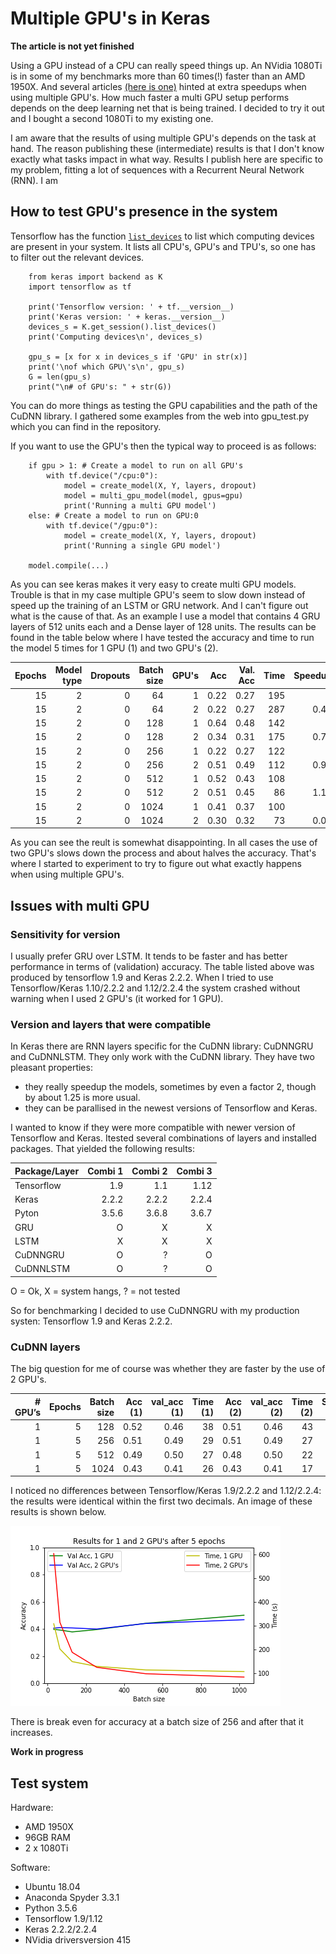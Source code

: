 # Multiple GPU's in Keras

**The article is not yet finished**

Using a GPU instead of a CPU can really speed things up. An NVidia 1080Ti is in some of my benchmarks more than 60 times(!) faster than an AMD 1950X. And several articles [(here is one)](https://medium.com/@iliakarmanov/multi-gpu-rosetta-stone-d4fa96162986) hinted at extra speedups when using multiple GPU's. How much faster a multi GPU setup performs depends on the deep learning net that is being trained. I decided to try it out and I bought a second 1080Ti to my existing one. 

I am aware that the results of using multiple GPU's depends on the task at hand. The reason publishing these (intermediate) results is that I don't know exactly what tasks impact in what way. Results I publish here are specific to my problem, fitting a lot of sequences with a Recurrent Neural Network (RNN). I am 

## How to test GPU's presence in the system
Tensorflow has the function [`list_devices`](https://www.tensorflow.org/api_docs/python/tf/Session) to list which computing devices are present in your system. It lists all CPU's, GPU's and TPU's, so one has to filter out the relevant devices. 
```
    from keras import backend as K
    import tensorflow as tf

    print('Tensorflow version: ' + tf.__version__)
    print('Keras version: ' + keras.__version__)
    devices_s = K.get_session().list_devices()
    print('Computing devices\n', devices_s)

    gpu_s = [x for x in devices_s if 'GPU' in str(x)]
    print('\nof which GPU\'s\n', gpu_s)
    G = len(gpu_s)
    print("\n# of GPU's: " + str(G))
```
You can do more things as testing the GPU capabilities and the path of the CuDNN library. I gathered some examples from the web into gpu_test.py which you can find in the repository.

If you want to use the GPU's then the typical way to proceed is as follows:

```
    if gpu > 1: # Create a model to run on all GPU's
        with tf.device("/cpu:0"):
            model = create_model(X, Y, layers, dropout)
            model = multi_gpu_model(model, gpus=gpu)
            print('Running a multi GPU model')
    else: # Create a model to run on GPU:0
        with tf.device("/gpu:0"):
            model = create_model(X, Y, layers, dropout)
            print('Running a single GPU model')

    model.compile(...)
```
As you can see keras makes it very easy to create multi GPU models. Trouble is that in my case multiple GPU's seem to slow down instead of speed up the training of an LSTM or GRU network. And I can't figure out what is the cause of that. As an example I use a model that contains 4 GRU layers of 512 units each and a Dense layer of 128 units. The results can be found in the table below where I have tested the accuracy and time to run the model 5 times for 1 GPU (1) and two GPU's (2).


|Epochs|Model type|Dropouts|Batch size|GPU's|Acc|Val. Acc|Time|Speedup|
|---:|---:|---:|---:|---:|---:|---:|---:|---:|
|15|2|0|64|1|0.22|0.27|195||
|15|2|0|64|2|0.22|0.27|287|0.49|
|15|2|0|128|1|0.64|0.48|142||
|15|2|0|128|2|0.34|0.31|175|0.70|
|15|2|0|256|1|0.22|0.27|122||
|15|2|0|256|2|0.51|0.49|112|0.96|
|15|2|0|512|1|0.52|0.43|108||
|15|2|0|512|2|0.51|0.45|86|1.16|
|15|2|0|1024|1|0.41|0.37|100||
|15|2|0|1024|2|0.30|0.32|73|0.00|

As you can see the reult is somewhat disappointing. In all cases the use of two GPU's slows down the process and about halves the accuracy. That's where I started to experiment to try to figure out what exactly happens when using multiple GPU's.

## Issues with multi GPU

### Sensitivity for version
I usually prefer GRU over LSTM. It tends to be faster and has better performance in terms of (validation) accuracy. The table listed above was produced by tensorflow 1.9 and Keras 2.2.2. When I tried to use Tensorflow/Keras 1.10/2.2.2 and 1.12/2.2.4 the system crashed without warning when I used 2 GPU's (it worked for 1 GPU). 

### Version and layers that were compatible
In Keras there are RNN layers specific for the CuDNN library: CuDNNGRU and CuDNNLSTM. They only work with the CuDNN library. They have two pleasant properties:
- they really speedup the models, sometimes by even a factor 2, though by about 1.25 is more usual.
- they can be parallised in the newest versions of Tensorflow and Keras.

I wanted to know if they were more compatible with newer version of Tensorflow and Keras. Itested several combinations of layers and installed packages. That yielded the following results:

|Package/Layer|Combi 1|Combi 2|Combi 3
|---|---:|---:|---:|
|Tensorflow|1.9|1.1|1.12
|Keras|2.2.2|2.2.2|2.2.4
|Pyton|3.5.6|3.6.8|3.6.7
|GRU|O|X|X
|LSTM|X|X|X
|CuDNNGRU|O|?|O
|CuDNNLSTM|O|?|O

O = Ok, X = system hangs, ? = not tested

So for benchmarking I decided to use CuDNNGRU with my production systen: Tensorflow 1.9 and Keras 2.2.2.

### CuDNN layers

The big question for me of course was whether they are faster by the use of 2 GPU's.

|# GPU’s|Epochs|Batch size|Acc (1)|val_acc (1)|Time (1)|Acc (2)|val_acc (2)|Time (2)|Speed up
|---:|---:|---:|---:|---:|---:|---:|---:|---:|---:
|1|5|128|0.52|0.46|38|0.51|0.46|43|0.88
|1|5|256|0.51|0.49|29|0.51|0.49|27|1.07
|1|5|512|0.49|0.50|27|0.48|0.50|22|1.23
|1|5|1024|0.43|0.41|26|0.43|0.41|17|1.53

I noticed no differences between Tensorflow/Keras 1.9/2.2.2 and 1.12/2.2.4: the results were identical within the first two decimals. An image of these results is shown below.

![Accuracy and time for 1 and 2 CPU's plotted against batch size](https://raw.githubusercontent.com/RnoldR/multi_gpu/master/results.png)

There is break even for accuracy at a batch size of 256 and after that it increases. 

**Work in progress**

## Test system
Hardware:
- AMD 1950X
- 96GB RAM
- 2 x 1080Ti

Software:
- Ubuntu 18.04
- Anaconda Spyder 3.3.1
- Python 3.5.6
- Tensorflow 1.9/1.12
- Keras 2.2.2/2.2.4
- NVidia driversversion 415
